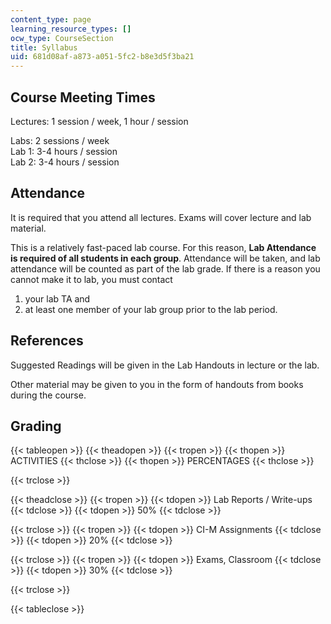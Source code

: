 ```yaml
---
content_type: page
learning_resource_types: []
ocw_type: CourseSection
title: Syllabus
uid: 681d08af-a873-a051-5fc2-b8e3d5f3ba21
---
```


Course Meeting Times
--------------------

Lectures: 1 session / week, 1 hour / session

Labs: 2 sessions / week  
Lab 1: 3-4 hours / session  
Lab 2: 3-4 hours / session  

Attendance
----------

It is required that you attend all lectures. Exams will cover lecture and lab material.

This is a relatively fast-paced lab course. For this reason, **Lab Attendance is required of all students in each group**. Attendance will be taken, and lab attendance will be counted as part of the lab grade. If there is a reason you cannot make it to lab, you must contact

1.  your lab TA and
2.  at least one member of your lab group prior to the lab period.

References
----------

Suggested Readings will be given in the Lab Handouts in lecture or the lab.

Other material may be given to you in the form of handouts from books during the course.

Grading
-------

{{< tableopen >}}
{{< theadopen >}}
{{< tropen >}}
{{< thopen >}}
ACTIVITIES
{{< thclose >}}
{{< thopen >}}
PERCENTAGES
{{< thclose >}}

{{< trclose >}}

{{< theadclose >}}
{{< tropen >}}
{{< tdopen >}}
Lab Reports / Write-ups
{{< tdclose >}}
{{< tdopen >}}
50%
{{< tdclose >}}

{{< trclose >}}
{{< tropen >}}
{{< tdopen >}}
CI-M Assignments
{{< tdclose >}}
{{< tdopen >}}
20%
{{< tdclose >}}

{{< trclose >}}
{{< tropen >}}
{{< tdopen >}}
Exams, Classroom
{{< tdclose >}}
{{< tdopen >}}
30%
{{< tdclose >}}

{{< trclose >}}

{{< tableclose >}}